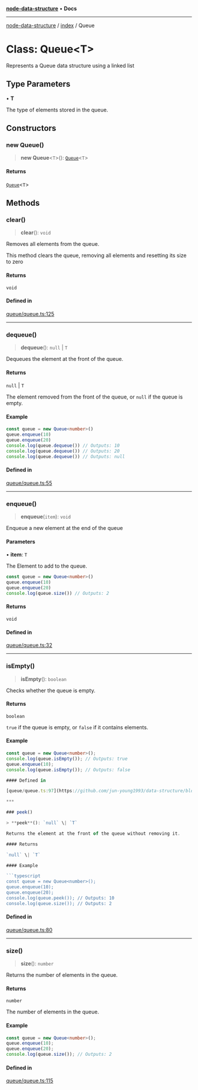 [**node-data-structure**](../../README.md) • **Docs**

***

[node-data-structure](../../modules.md) / [index](../README.md) / Queue

# Class: Queue\<T\>

Represents a Queue data structure using a linked list

## Type Parameters

• **T**

The type of elements stored in the queue.

## Constructors

### new Queue()

> **new Queue**\<`T`\>(): [`Queue`](Queue.md)\<`T`\>

#### Returns

[`Queue`](Queue.md)\<`T`\>

## Methods

### clear()

> **clear**(): `void`

Removes all elements from the queue.

This method clears the queue, removing all elements and resetting its size to zero

#### Returns

`void`

#### Defined in

[queue/queue.ts:125](https://github.com/jun-young1993/data-structure/blob/94f7927410d3edf0e44ac2fae56bfdc42f8eed39/src/queue/queue.ts#L125)

***

### dequeue()

> **dequeue**(): `null` \| `T`

Dequeues the element at the front of the queue.

#### Returns

`null` \| `T`

The element removed from the front of the queue, or `null` if the queue is empty.

#### Example

```typescript
const queue = new Queue<number>()
queue.enqueue(10)
queue.enqueue(20)
console.log(queue.dequeue()) // Outputs: 10
console.log(queue.dequeue()) // Outputs: 20
console.log(queue.dequeue()) // Outputs: null
```

#### Defined in

[queue/queue.ts:55](https://github.com/jun-young1993/data-structure/blob/94f7927410d3edf0e44ac2fae56bfdc42f8eed39/src/queue/queue.ts#L55)

***

### enqueue()

> **enqueue**(`item`): `void`

Enqueue a new element at the end of the queue

#### Parameters

• **item**: `T`

The Element to add to the queue.

```typescript
const queue = new Queue<number>()
queue.enqueue(10)
queue.enqueue(20)
console.log(queue.size()) // Outputs: 2
```

#### Returns

`void`

#### Defined in

[queue/queue.ts:32](https://github.com/jun-young1993/data-structure/blob/94f7927410d3edf0e44ac2fae56bfdc42f8eed39/src/queue/queue.ts#L32)

***

### isEmpty()

> **isEmpty**(): `boolean`

Checks whether the queue is empty.

#### Returns

`boolean`

`true` if the queue is empty, or `false` if it contains elements.

#### Example

```typescript
const queue = new Queue<number>();
console.log(queue.isEmpty()); // Outputs: true
queue.enqueue(10);
console.log(queue.isEmpty()); // Outputs: false

#### Defined in

[queue/queue.ts:97](https://github.com/jun-young1993/data-structure/blob/94f7927410d3edf0e44ac2fae56bfdc42f8eed39/src/queue/queue.ts#L97)

***

### peek()

> **peek**(): `null` \| `T`

Returns the element at the front of the queue without removing it.

#### Returns

`null` \| `T`

#### Example

```typescript
const queue = new Queue<number>();
queue.enqueue(10);
queue.enqueue(20);
console.log(queue.peek()); // Outputs: 10
console.log(queue.size()); // Outputs: 2
```

#### Defined in

[queue/queue.ts:80](https://github.com/jun-young1993/data-structure/blob/94f7927410d3edf0e44ac2fae56bfdc42f8eed39/src/queue/queue.ts#L80)

***

### size()

> **size**(): `number`

Returns the number of elements in the queue.

#### Returns

`number`

The number of elements in the queue.

#### Example

```typescript
const queue = new Queue<number>();
queue.enqueue(10);
queue.enqueue(20);
console.log(queue.size()); // Outputs: 2
```

#### Defined in

[queue/queue.ts:115](https://github.com/jun-young1993/data-structure/blob/94f7927410d3edf0e44ac2fae56bfdc42f8eed39/src/queue/queue.ts#L115)
